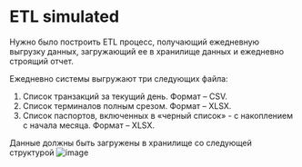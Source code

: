 # ETL simulated

Нужно было построить ETL процесс, получающий ежедневную выгрузку данных, загружающий ее в хранилище данных и ежедневно
строящий отчет.

Ежедневно системы выгружают три следующих
файла:
1. Список транзакций за текущий день. Формат – CSV.
2. Список терминалов полным срезом. Формат – XLSX.
3. Список паспортов, включенных в «черный список» - с накоплением с
начала месяца. Формат – XLSX.

Данные должны быть загружены в хранилище со следующей структурой
![image](https://user-images.githubusercontent.com/47502992/126907369-6d801153-badb-4799-8f80-f97636ddd843.png)




